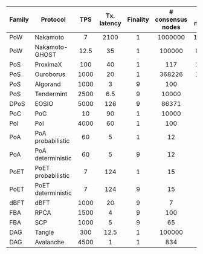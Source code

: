 | Family | Protocol           | TPS  | Tx. latency | Finality | # consensus nodes | # nodes |  Fees  |  Reward  | Power consumption | Hardware dependency | Fault-tolerance | 51 attack | Double spending |
| ------ | ------------------ | :--: | :---------: | :------: | :---------------: | :-----: | :----: | :------: | :---------------: | :-----------------: | :-------------: | :-------: | :-------------: |
| PoW    | Nakamoto           |  7   |    2100     |    1     |      1000000      |  10000  |   13   | 51118992 |         9         |          9          |       50        |     1     |        1        |
| PoW    | Nakamoto-GHOST     | 12.5 |     35      |    1     |      100000       |  8359   |   13   | 36435200 |         9         |          9          |       50        |     1     |        1        |
| PoS    | ProximaX           | 100  |     40      |    1     |        117        |  1371   |  0.05  |  16524   |         1         |          1          |       50        |     1     |        5        |
| PoS    | Ouroborus          | 1000 |     20      |    1     |      368226       |  1955   |  0.25  | 3132000  |         1         |          1          |       50        |     1     |        5        |
| PoS    | Algorand           | 1000 |      3      |    9     |        100        |   100   |  0.01  |  800000  |         1         |          1          |       33        |     1     |        5        |
| PoS    | Tendermint         | 2500 |     6.5     |    9     |       10000       |   20    |  0.5   | 68670000 |         1         |          1          |       33        |     1     |        5        |
| DPoS   | EOSIO              | 5000 |     126     |    9     |       86371       |   14    | 0.0001 |  23100   |         1         |          1          |       33        |     1     |        1        |
| PoC    | PoC                |  10  |     90      |    1     |       10000       |   977   |  0.01  | 76.3449  |         5         |          9          |       50        |     1     |        1        |
| PoI    | PoI                | 4000 |     60      |    1     |        100        |   403   |  0.03  |  733.86  |         1         |          1          |       50        |     9     |        9        |
| PoA    | PoA probabilistic  |  60  |      5      |    1     |        12         |   12    |  0.01  |   1730   |         1         |          9          |       50        |     9     |        1        |
| PoA    | PoA deterministic  |  60  |      5      |    9     |        12         |   12    |  0.01  |   1730   |         1         |          9          |       33        |     9     |        9        |
| PoET   | PoET probabilistic |  7   |     124     |    1     |        15         |   15    | 0.0001 |  0.0001  |         1         |          9          |       50        |     9     |        9        |
| PoET   | PoET deterministic |  7   |     124     |    9     |        15         |   15    | 0.0001 |  0.0001  |         1         |          9          |       33        |     9     |        9        |
| dBFT   | dBFT               | 1000 |     20      |    9     |         7         |   100   | 0.0001 |  336000  |         1         |          1          |       33        |     1     |        1        |
| FBA    | RPCA               | 1500 |      4      |    9     |        100        |   884   |  0.01  |   560    |         1         |          1          |       20        |     9     |        9        |
| FBA    | SCP                | 1000 |      5      |    9     |        65         |   44    |  0.01  |  0.0001  |         1         |          1          |       33        |     9     |        9        |
| DAG    | Tangle             | 300  |    12.5     |    1     |      100000       |   25    | 0.0001 |  0.0001  |         1         |          1          |       50        |     9     |        9        |
| DAG    | Avalanche          | 4500 |      1      |    1     |        834        |   834   |  0.01  |   7506   |         1         |          1          |       33        |     9     |        9        |